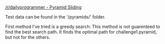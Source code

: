 [/r/dailyprogrammer - Pyramid Sliding](https://www.reddit.com/r/dailyprogrammer/comments/6vi9ro/170823_challenge_328_intermediate_pyramid_sliding/)

Test data can be found in the '/pyramids/' folder.


First method I've tried is a greedy search: This method is not guarenteed to find the best search path.
It finds the optimal path for challenge1.pyramid, but not for the others.
